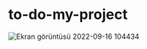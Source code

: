# to-do-my-project
![Ekran görüntüsü 2022-09-16 104434](https://user-images.githubusercontent.com/109352349/190584760-76d61060-6c17-467b-be82-a0ccc3fb9f23.png)
